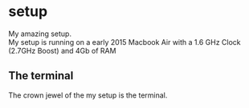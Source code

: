 # setup
My amazing setup.   
My setup is running on a early 2015 Macbook Air with a 1.6 GHz Clock (2.7GHz Boost) and 4Gb of RAM
## The terminal
The crown jewel of the my setup is the terminal.
